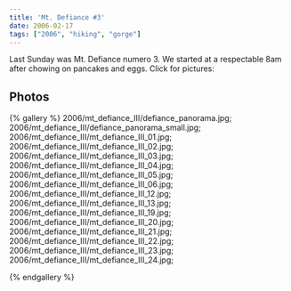 ```yaml
---
title: 'Mt. Defiance #3'
date: 2006-02-17
tags: ["2006", "hiking", "gorge"]
---
```

Last Sunday was Mt. Defiance numero 3.  We started at a respectable 8am after chowing on pancakes and eggs.
Click for pictures:

## Photos 

{% gallery %} 
2006/mt_defiance_III/defiance_panorama.jpg;
2006/mt_defiance_III/defiance_panorama_small.jpg;
2006/mt_defiance_III/mt_defiance_III_01.jpg;
2006/mt_defiance_III/mt_defiance_III_02.jpg;
2006/mt_defiance_III/mt_defiance_III_03.jpg;
2006/mt_defiance_III/mt_defiance_III_04.jpg;
2006/mt_defiance_III/mt_defiance_III_05.jpg;
2006/mt_defiance_III/mt_defiance_III_06.jpg;
2006/mt_defiance_III/mt_defiance_III_12.jpg;
2006/mt_defiance_III/mt_defiance_III_13.jpg;
2006/mt_defiance_III/mt_defiance_III_19.jpg;
2006/mt_defiance_III/mt_defiance_III_20.jpg;
2006/mt_defiance_III/mt_defiance_III_21.jpg;
2006/mt_defiance_III/mt_defiance_III_22.jpg;
2006/mt_defiance_III/mt_defiance_III_23.jpg;
2006/mt_defiance_III/mt_defiance_III_24.jpg;

{% endgallery %}
